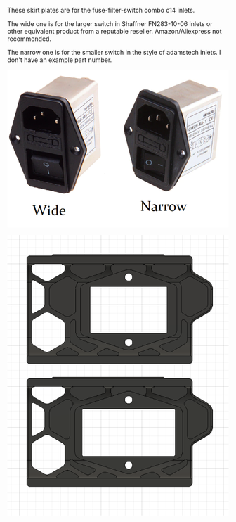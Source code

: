 These skirt plates are for the fuse-filter-switch combo c14 inlets.  

The wide one is for the larger switch in Shaffner FN283-10-06 inlets
or other equivalent product from a reputable reseller. Amazon/Aliexpress not recommended.

The narrow one is for the smaller switch in the style of adamstech inlets.  I don't have an example part number.  
 
![Both Inlet](BothInlet.png)

![Combo Inlets](ComboInlets.png)

